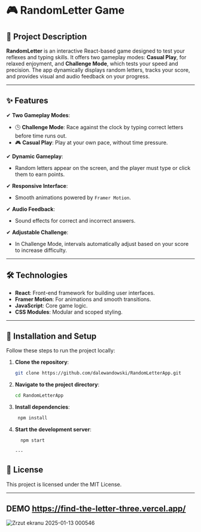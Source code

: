 # 🎮 RandomLetter Game  

## 📖 Project Description  
**RandomLetter** is an interactive React-based game designed to test your reflexes and typing skills. It offers two gameplay modes: **Casual Play**, for relaxed enjoyment, and **Challenge Mode**, which tests your speed and precision. The app dynamically displays random letters, tracks your score, and provides visual and audio feedback on your progress.  

---

## ✨ Features  
✔ **Two Gameplay Modes**:  
- 🕒 **Challenge Mode**: Race against the clock by typing correct letters before time runs out.  
- 🎮 **Casual Play**: Play at your own pace, without time pressure.  

✔ **Dynamic Gameplay**:  
- Random letters appear on the screen, and the player must type or click them to earn points.  

✔ **Responsive Interface**:  
- Smooth animations powered by `Framer Motion`.  

✔ **Audio Feedback**:  
- Sound effects for correct and incorrect answers.  

✔ **Adjustable Challenge**:  
- In Challenge Mode, intervals automatically adjust based on your score to increase difficulty.  

---

## 🛠️ Technologies  
- **React**: Front-end framework for building user interfaces.  
- **Framer Motion**: For animations and smooth transitions.  
- **JavaScript**: Core game logic.  
- **CSS Modules**: Modular and scoped styling.  

---

## 🚀 Installation and Setup  

Follow these steps to run the project locally:  

1. **Clone the repository**:  
   ```bash
   git clone https://github.com/dalewandowski/RandomLetterApp.git
2. **Navigate to the project directory**:  
   ```bash
   cd RandomLetterApp
3. **Install dependencies**:
     ````bash
      npm install
4. **Start the development server**:
    ````bash
      npm start

    ---

 ## 📜 License
This project is licensed under the MIT License. 

  ---

## DEMO https://find-the-letter-three.vercel.app/
![Zrzut ekranu 2025-01-13 000546](https://github.com/user-attachments/assets/a1782bcb-6cc5-47b3-a67b-441b3741d710)
